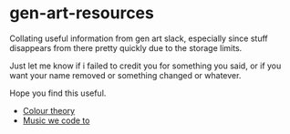 # gen-art-resources
Collating useful information from gen art slack, especially since stuff disappears from there pretty quickly due to the storage limits.  

Just let me know if i failed to credit you for something you said, or if you want your name removed or something changed or whatever. 

Hope you find this useful. 


* [Colour theory](https://github.com/amygoodchild/gen-art-resources/blob/main/colour-theory.md)
* [Music we code to](https://github.com/amygoodchild/gen-art-resources/blob/main/music.md)
